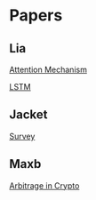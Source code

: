 # Papers

## Lia

[Attention Mechanism](https://discord.com/channels/833380786316115988/838478084809162795/842023915823824916)

[LSTM](https://ieeexplore.ieee.org/abstract/document/8950831)

## Jacket

[Survey](https://discord.com/channels/833380786316115988/838478084809162795/842092170981933109)

## Maxb

[Arbitrage in Crypto](https://onlinelibrary.wiley.com/doi/abs/10.1111/joes.12153)
